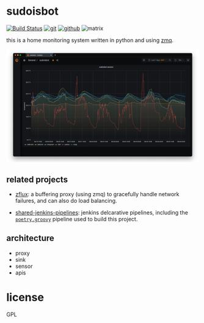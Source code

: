 # sudoisbot

[![Build Status](https://jenkins.sudo.is/buildStatus/icon?job=ben%2Fsudoisbot%2Fmain&style=flat-square)](https://jenkins.sudo.is/job/ben/job/sudoisbot/)
[![git](https://img.shields.io/website?label=git&up_message=ben%2Fsudoisbot&url=https%3A%2F%2Fgit.sudo.is%2Fben%2Fsudoisbot)](https://git.sudo.is/ben/sudoisbot)
[![github](https://img.shields.io/website?label=github&up_message=ben%2Fsudoisbot&url=https%3A%2F%2Fgithub.com%2Fbenediktkr%2Fsudoisbot&color=orange)](https://github.com/benediktkr/sudoisbot)
![matrix](https://img.shields.io/static/v1?label=matrix&message=%23darkroom:sudo.is&color=purple&style=flat-square)

this is a home monitoring system written in python and using
[zmq](https://www.zeromq.org).

![sudoisbot in grafna](docs/img/sudoisbot-grafana.png)

## related projects

 * [zflux](https://git.sudo.is/ben/zflux): a buffering proxy (using
 zmq) to gracefully handle network failures, and can also do load
 balancing.

 * [shared-jenkins-pipelines](https://git.sudo.is/ben/shared-jenkins-pipelines):
 jenkins delcarative pipelines, including the
 [`poetry.groovy`](https://git.sudo.is/ben/shared-jenkins-pipelines/src/branch/main/vars/poetry.groovy)
 pipeline used to build this project.


## architecture

  * proxy
  * sink
  * sensor
  * apis


# license

GPL
